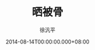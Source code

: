 ---
issue: 83
title: 晒被骨
author: 徐汎平
language: 四縣
date: 2014-08-14T00:00:00.000+08:00
topic: 懷想
difficulty: 2
wikidata: Q98095904
wikidata_link: https://www.wikidata.org/wiki/Q98095904
---